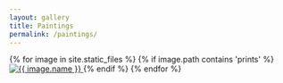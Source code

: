 ```yaml
---
layout: gallery
title: Paintings
permalink: /paintings/
---
```


<div class="gallery">
{% for image in site.static_files %}
    {% if image.path contains 'prints' %}
        <a href="{{ site.baseurl }}{{ image.path }}" data-lightbox="gallery" data-title="{{ image.name }}">
            <img src="{{ site.baseurl }}{{ image.path }}" alt="{{ image.name }}" />
        </a>
    {% endif %}
{% endfor %}
</div>

